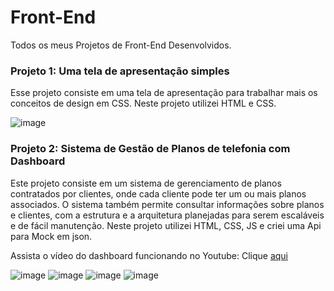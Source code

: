 # Front-End
Todos os meus Projetos de Front-End Desenvolvidos.

### Projeto 1: Uma tela de apresentação simples
Esse projeto consiste em uma tela de apresentação para trabalhar mais os conceitos de design em CSS.
Neste projeto utilizei HTML e CSS.

![image](https://github.com/user-attachments/assets/6f858ed0-8e9b-460c-8227-c1645b162ebf)

### Projeto 2: Sistema de Gestão de Planos de telefonia com Dashboard
Este projeto consiste em um sistema de gerenciamento de planos contratados por clientes, onde cada cliente pode ter um ou mais planos associados. O sistema também permite consultar informações sobre planos e clientes, com a estrutura e a arquitetura planejadas para serem escaláveis e de fácil manutenção.
Neste projeto utilizei HTML, CSS, JS e criei uma Api para Mock em json.

Assista o vídeo do dashboard funcionando no Youtube: Clique [aqui](https://youtu.be/yvrJsEHyhak)

![image](https://github.com/user-attachments/assets/726c5ab4-29b0-4314-962a-e1269c97f2ea)
![image](https://github.com/user-attachments/assets/38862a32-8557-4774-b356-1bef887bbcaf)
![image](https://github.com/user-attachments/assets/1f5541bf-4fb8-445d-b2ab-919017676e2b)
![image](https://github.com/user-attachments/assets/0b1834d1-3ccb-4b2a-8a2c-c7f1ff5a063f)
